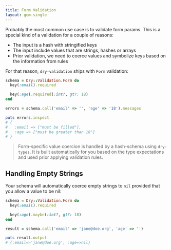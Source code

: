 ```yaml
---
title: Form Validation
layout: gem-single
---
```


Probably the most common use case is to validate form params. This is a special kind of a validation for a couple of reasons:

* The input is a hash with stringified keys
* The input include values that are strings, hashes or arrays
* Prior validation, we need to coerce values and symbolize keys based on the information from rules

For that reason, `dry-validation` ships with `Form` validation:

``` ruby
schema = Dry::Validation.Form do
  key(:email).required

  key(:age).required(:int?, gt?: 18)
end

errors = schema.call('email' => '', 'age' => '18').messages

puts errors.inspect
# {
#   :email => ["must be filled"],
#   :age => ["must be greater than 18"]
# }
```

> Form-specific value coercion is handled by a hash-schema using `dry-types`. It is built automatically for you based on the type expectations and used prior applying validation rules.

## Handling Empty Strings

Your schema will automatically coerce empty strings to `nil` provided that you allow a value to be nil:

``` ruby
schema = Dry::Validation.Form do
  key(:email).required

  key(:age).maybe(:int?, gt?: 18)
end

result = schema.call('email' => 'jane@doe.org', 'age' => '')

puts result.output
# {:email=>'jane@doe.org', :age=>nil}
```
